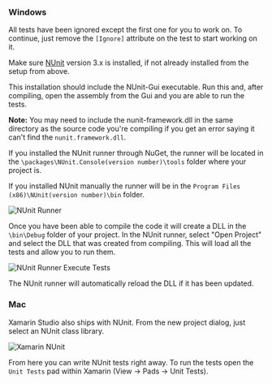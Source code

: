 ### Windows
All tests have been ignored except the first one for you to work on. To continue, just remove the ```[Ignore]``` attribute on the test to start working on it.

Make sure [NUnit](http://nunit.org/?p=download) version 3.x is installed, if not already installed from the setup from above.

This installation should include the NUnit-Gui executable. Run this and, after compiling, open the assembly from the Gui and you are able to run the tests.

**Note:** You may need to include the nunit-framework.dll in the same directory as the source code you're compiling if you get an error saying it can't find the ```nunit.framework.dll```.

If you installed the NUnit runner through NuGet, the runner will be located in the ```\packages\NUnit.Console(version number)\tools``` folder where your project is.

If you installed NUnit manually the runner will be in the ```Program Files (x86)\NUnit(version number)\bin``` folder.

![NUnit Runner](http://x.exercism.io/v3/tracks/csharp/docs/img/nUnitRunner.png)

Once you have been able to compile the code it will create a DLL in the ```\bin\Debug``` folder of your project. In the NUnit runner, select "Open Project" and select the DLL that was created from compiling. This will load all the tests and allow you to run them.

![NUnit Runner Execute Tests](http://x.exercism.io/v3/tracks/csharp/docs/img/nUnitExecuteTests.png)

The NUnit runner will automatically reload the DLL if it has been updated.

### Mac
Xamarin Studio also ships with NUnit. From the new project dialog, just select an NUnit class library.

![Xamarin NUnit](http://x.exercism.io/v3/tracks/csharp/docs/img/xamarin-nunit.jpg)

From here you can write NUnit tests right away. To run the tests open the `Unit Tests` pad within
Xamarin (View -> Pads -> Unit Tests).
